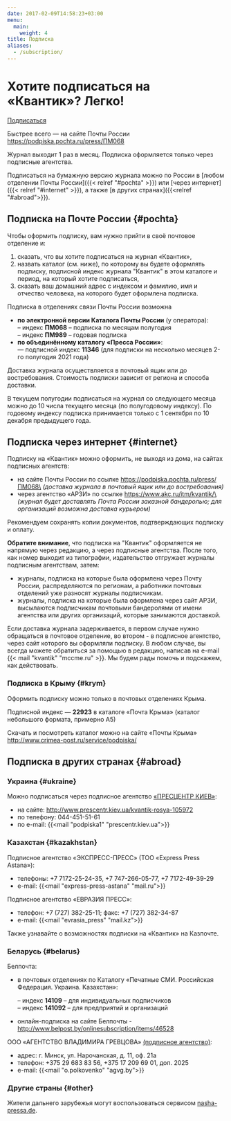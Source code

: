 ```yaml
---
date: 2017-02-09T14:58:23+03:00
menu:
  main:
    weight: 4
title: Подписка
aliases:
  - /subscription/
---
```

# Хотите подписаться на «Квантик»? Легко!

<a href="https://podpiska.pochta.ru/press/ПМ068" class="button">Подписаться</a>

Быстрее всего — на сайте Почты России https://podpiska.pochta.ru/press/ПМ068

Журнал выходит 1 раз в месяц.
Подписка оформляется только через подписные агентства.

Подписаться на бумажную версию журнала можно по России
в \[любом отделении Почты России]({{< relref "#pochta" >}})
или \[через интернет]({{< relref "#internet" >}}), а также \[в других странах]({{<relref "#abroad">}}).

## Подписка на Почте России {#pochta}

Чтобы оформить подписку, вам нужно прийти в своё почтовое отделение и:

1. сказать, что вы хотите подписаться на журнал «Квантик»,
2. назвать каталог (см. ниже), по которому вы будете оформлять подписку, подписной индекс журнала "Квантик" в этом каталоге и период, на который хотите подписаться,
3. сказать ваш домашний адрес с индексом и фамилию, имя и отчество человека, на которого будет оформлена подписка.

Подписка в отделениях связи Почты России возможна

* **по электронной версии Каталога Почты России** (у оператора):\
    – индекс **ПМ068** – подписка по месяцам полугодия\
    – индекс **ПМ989** – годовая подписка
* **по объединённому каталогу «Пресса России»**:\
    — подписной индекс **11346** (для подписки на несколько месяцев 2-го полугодия 2021 года)

Доставка журнала осуществляется в почтовый ящик или до востребования. Стоимость подписки зависит от региона и способа доставки.

В текущем полугодии подписаться на журнал со следующего месяца можно до 10 числа текущего месяца (по полугодовому индексу).
По годовому индексу подписка принимается только с 1 сентября по 10  декабря предыдущего года. 

## Подписка через интернет {#internet}

Подписку на «Квантик» можно оформить, не выходя из дома, на сайтах подписных агентств:

* на сайте Почты России по ссылке https://podpiska.pochta.ru/press/ПМ068\
  *(доставка журнала в почтовый ящик или до востребования)*
* через агентство «АРЗИ» по ссылке https://www.akc.ru/itm/kvantik/\
  *(журнал будет доставлять Почта России заказной бандеролью; для организаций возможна доставка курьером)*

Рекомендуем сохранять копии документов, подтверждающих подписку и оплату.

**Обратите внимание**, что подписка на "Квантик" оформляется не напрямую через редакцию, а через подписные агентства.  После того, как номер выходит из типографии, издательство отгружает журналы подписным агентствам, затем:

* журналы, подписка на которые была оформлена через Почту России, распределяются по регионам, а работники почтовых отделений уже разносят журналы подписчикам. 
* журналы, подписка на которые была оформлена через сайт АРЗИ, высылаются подписчикам почтовыми бандеролями от имени агентства или других организаций, которые занимаются доставкой.

Если доставка журнала задерживается, в первом случае нужно обращаться в почтовое отделение, во втором - в подписное агентство, через сайт которого вы оформляли подписку.
В любом случае, вы всегда можете обратиться за помощью в редакцию, написав на e-mail  {{< mail "kvantik" "mccme.ru" >}}. Мы будем рады помочь и подскажем, как действовать.

### Подписка в Крыму {#krym}

Оформить подписку можно только в почтовых отделениях Крыма.

Подписной индекс — **22923** в каталоге «Почта Крыма» (каталог небольшого формата, примерно А5)

Скачать и посмотреть каталог можно на сайте «Почты Крыма»  http://www.crimea-post.ru/service/podpiska/

## Подписка в других странах {#abroad}

### Украина {#ukraine}

Можно подписаться через подписное агентство [«ПРЕСЦЕНТР КИЕВ»](http://www.prescentr.kiev.ua):

* на сайте: http://www.prescentr.kiev.ua/kvantik-rosya-105972
* по телефону: 044-451-51-61
* по e-mail: {{<mail "podpiska1" "prescentr.kiev.ua">}}

### Казахстан {#kazakhstan}

Подписное агентство «ЭКСПРЕСС-ПРЕСС» (ТОО «Express Press Astana»):

* телефоны: +7 7172-25-24-35, +7 747-266-05-77, +7 7172-49-39-29  
* e-mail: {{<mail "express-press-astana" "mail.ru">}}

Подписное агентство «ЕВРАЗИЯ ПРЕСС»:

* телефон: +7 (727) 382-25-11; факс: +7 (727) 382-34-87  
* е-mail: {{<mail "evrasia_press" "mail.kz">}}

Также узнавайте о возможностях подписки на «Квантик»
на Казпочте.

### Беларусь {#belarus}

Белпочта:

* в почтовых отделениях по Каталогу «Печатные СМИ. Российская Федерация. Украина. Казахстан»:

    – индекс **14109** – для индивидуальных подписчиков\
    – индекс **141092** – для предприятий и организаций  
* онлайн-подписка на сайте Белпочты - http://www.belpost.by/onlinesubscription/items/46528

ООО «АГЕНТСТВО ВЛАДИМИРА ГРЕВЦОВА» [(подписное агентство)](http://www.smi.by):

* адрес: г. Минск, ул. Нарочанская, д. 11, оф. 21а
* телефон: +375 29 683 83 56, +375 17 209 69 01, доп. 2025
* e-mail: {{<mail "o.polkovenko" "agvg.by">}} 

### Другие страны {#other}

Жители дальнего зарубежья могут воспользоваться сервисом [nasha-pressa.de](https://nasha-pressa.de/products/84252-kvantik).